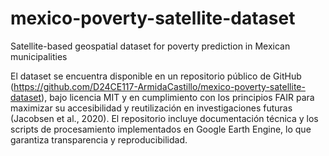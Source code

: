 # mexico-poverty-satellite-dataset
Satellite-based geospatial dataset for poverty prediction in Mexican municipalities

El dataset se encuentra disponible en un repositorio público de GitHub (https://github.com/D24CE117-ArmidaCastillo/mexico-poverty-satellite-dataset), bajo licencia MIT y en cumplimiento con los principios FAIR para maximizar su accesibilidad y reutilización en investigaciones futuras (Jacobsen et al., 2020). El repositorio incluye documentación técnica y los scripts de procesamiento implementados en Google Earth Engine, lo que garantiza transparencia y reproducibilidad.
